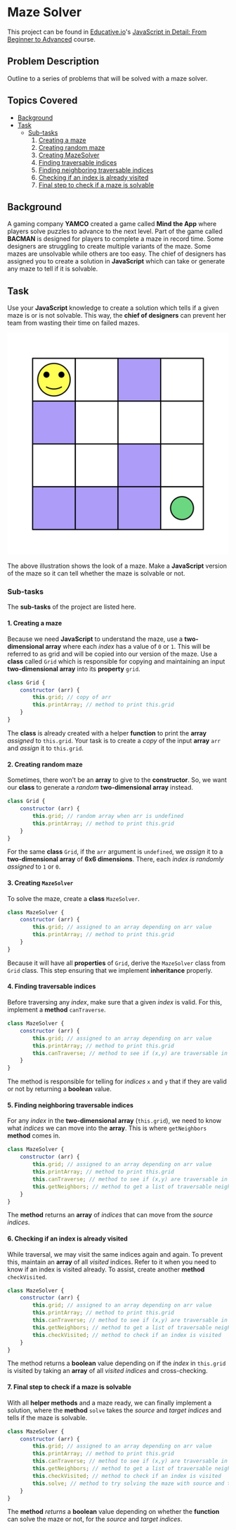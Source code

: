 # Maze Solver

This project can be found in [Educative.io](https://www.educative.io/)'s [JavaScript in Detail: From Beginner to Advanced](https://www.educative.io/courses/javascript-in-detail-from-beginner-to-advanced) course.


## Problem Description
Outline to a series of problems that will be solved with a maze solver.


## Topics Covered
- [Background](#background)
- [Task](#task)
  - [Sub-tasks](#sub-tasks)
      1. [Creating a maze](#1-creating-a-maze)
      2. [Creating random maze](#2-creating-random-maze)
      3. [Creating MazeSolver](#3-creating-mazesolver)
      4. [Finding traversable indices](#4-finding-traversable-indices)
      5. [Finding neighboring traversable indices](#5-finding-neighboring-traversable-indices)
      6. [Checking if an index is already visited](#6-checking-if-an-index-is-already-visited)
      7. [Final step to check if a maze is solvable](#7-final-step-to-check-if-a-maze-is-solvable)


## Background
A gaming company **YAMCO** created a game called **Mind the App** where players solve puzzles to advance to the next level. Part of the game called **BACMAN** is designed for players to complete a maze in record time. Some designers are struggling to create multiple variants of the maze. Some mazes are unsolvable while others are too easy. The chief of designers has assigned you to create a solution in **JavaScript** which can take or generate any maze to tell if it is solvable.


## Task
Use your **JavaScript** knowledge to create a solution which tells if a given maze is or is not solvable. This way, the **chief of designers** can prevent her team from wasting their time on failed mazes.  
    
![How people are connected with one another](./assets/task.jpg "How people are connected with one another")
  
The above illustration shows the look of a maze. Make a **JavaScript** version of the maze so it can tell whether the maze is solvable or not.


### Sub-tasks
The **sub-tasks** of the project are listed here.


#### 1. Creating a maze
Because we need **JavaScript** to understand the maze, use a **two-dimensional array** where each *index* has a value of `0` or `1`. This will be referred to as grid and will be copied into our version of the maze. Use a **class** called `Grid` which is responsible for copying and maintaining an input **two-dimensional array** into its **property** `grid`.

```javascript
class Grid {
	constructor (arr) {
		this.grid; // copy of arr
		this.printArray; // method to print this.grid
	}
}
```

The **class** is already created with a helper **function** to print the **array** *assigned* to `this.grid`. Your task is to create a *copy* of the input **array** `arr` and *assign* it to `this.grid`.


#### 2. Creating random maze
Sometimes, there won’t be an **array** to give to the **constructor**. So, we want our **class** to generate a *random* **two-dimensional array** instead.

```javascript
class Grid {
	constructor (arr) {
		this.grid; // random array when arr is undefined
		this.printArray; // method to print this.grid
	}
}
```

For the same **class** `Grid`, if the `arr` argument is `undefined`, we *assign* it to a **two-dimensional array** of **6x6 dimensions**. There, each *index is randomly assigned* to `1` or `0`.


#### 3. Creating `MazeSolver`
To solve the maze, create a **class** `MazeSolver`.

```javascript
class MazeSolver {
	constructor (arr) {
		this.grid; // assigned to an array depending on arr value
		this.printArray; // method to print this.grid
	}
}
```

Because it will have all **properties** of `Grid`, derive the `MazeSolver` class from `Grid` class. This step ensuring that we implement **inheritance** properly.


#### 4. Finding traversable indices
Before traversing any *index*, make sure that a given *index* is valid. For this, implement a **method** `canTraverse`.

```javascript
class MazeSolver {
	constructor (arr) {
		this.grid; // assigned to an array depending on arr value
		this.printArray; // method to print this.grid
		this.canTraverse; // method to see if (x,y) are traversable in this.grid
	}
}
```

The method is responsible for telling for *indices* `x` and `y` that if they are valid or not by returning a **boolean** value.


#### 5. Finding neighboring traversable indices
For any *index* in the **two-dimensional array** (`this.grid`), we need to know what *indices* we can move into the **array**. This is where `getNeighbors` **method** comes in.

```javascript
class MazeSolver {
	constructor (arr) {
		this.grid; // assigned to an array depending on arr value
		this.printArray; // method to print this.grid
		this.canTraverse; // method to see if (x,y) are traversable in this.grid
		this.getNeighbors; // method to get a list of traversable neighbors
	}
}
```

The **method** returns an **array** of *indices* that can move from the *source indices*.


#### 6. Checking if an index is already visited
While traversal, we may visit the same indices again and again. To prevent this, maintain an **array** of all *visited* indices. Refer to it when you need to know if an index is visited already. To assist, create another **method** `checkVisited`.

```javascript
class MazeSolver {
	constructor (arr) {
		this.grid; // assigned to an array depending on arr value
		this.printArray; // method to print this.grid
		this.canTraverse; // method to see if (x,y) are traversable in this.grid
		this.getNeighbors; // method to get a list of traversable neighbors
		this.checkVisited; // method to check if an index is visited
	}
}
```

The method returns a **boolean** value depending on if the *index* in `this.grid` is visited by taking an **array** of all *visited indices* and cross-checking.


#### 7. Final step to check if a maze is solvable
With all **helper methods** and a maze ready, we can finally implement a solution, where the **method** `solve` takes the *source* and *target* *indices* and tells if the maze is solvable.

```javascript
class MazeSolver {
	constructor (arr) {
		this.grid; // assigned to an array depending on arr value
		this.printArray; // method to print this.grid
		this.canTraverse; // method to see if (x,y) are traversable in this.grid
		this.getNeighbors; // method to get a list of traversable neighbors
		this.checkVisited; // method to check if an index is visited
		this.solve; // method to try solving the maze with source and target indices
	}
}
```

The **method** *returns* a **boolean** value depending on whether the **function** can solve the maze or not, for the *source* and *target* *indices*.
